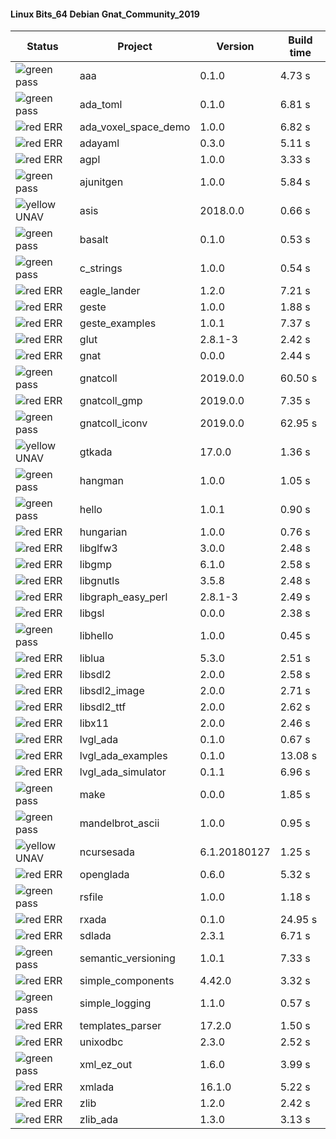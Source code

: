 #### Linux Bits_64 Debian Gnat_Community_2019

| Status | Project | Version | Build time |
| --- | --- | --- | --- |
|![green](https://placehold.it/8/00aa00/000000?text=+) pass | aaa | 0.1.0 |  4.73 s |
|![green](https://placehold.it/8/00aa00/000000?text=+) pass | ada_toml | 0.1.0 |  6.81 s |
|![red](https://placehold.it/8/ff0000/000000?text=+) ERR  | ada_voxel_space_demo | 1.0.0 |  6.82 s |
|![red](https://placehold.it/8/ff0000/000000?text=+) ERR  | adayaml | 0.3.0 |  5.11 s |
|![red](https://placehold.it/8/ff0000/000000?text=+) ERR  | agpl | 1.0.0 |  3.33 s |
|![green](https://placehold.it/8/00aa00/000000?text=+) pass | ajunitgen | 1.0.0 |  5.84 s |
|![yellow](https://placehold.it/8/ffbb00/000000?text=+) UNAV | asis | 2018.0.0 |  0.66 s |
|![green](https://placehold.it/8/00aa00/000000?text=+) pass | basalt | 0.1.0 |  0.53 s |
|![green](https://placehold.it/8/00aa00/000000?text=+) pass | c_strings | 1.0.0 |  0.54 s |
|![red](https://placehold.it/8/ff0000/000000?text=+) ERR  | eagle_lander | 1.2.0 |  7.21 s |
|![red](https://placehold.it/8/ff0000/000000?text=+) ERR  | geste | 1.0.0 |  1.88 s |
|![red](https://placehold.it/8/ff0000/000000?text=+) ERR  | geste_examples | 1.0.1 |  7.37 s |
|![red](https://placehold.it/8/ff0000/000000?text=+) ERR  | glut | 2.8.1-3 |  2.42 s |
|![red](https://placehold.it/8/ff0000/000000?text=+) ERR  | gnat | 0.0.0 |  2.44 s |
|![green](https://placehold.it/8/00aa00/000000?text=+) pass | gnatcoll | 2019.0.0 |  60.50 s |
|![red](https://placehold.it/8/ff0000/000000?text=+) ERR  | gnatcoll_gmp | 2019.0.0 |  7.35 s |
|![green](https://placehold.it/8/00aa00/000000?text=+) pass | gnatcoll_iconv | 2019.0.0 |  62.95 s |
|![yellow](https://placehold.it/8/ffbb00/000000?text=+) UNAV | gtkada | 17.0.0 |  1.36 s |
|![green](https://placehold.it/8/00aa00/000000?text=+) pass | hangman | 1.0.0 |  1.05 s |
|![green](https://placehold.it/8/00aa00/000000?text=+) pass | hello | 1.0.1 |  0.90 s |
|![red](https://placehold.it/8/ff0000/000000?text=+) ERR  | hungarian | 1.0.0 |  0.76 s |
|![red](https://placehold.it/8/ff0000/000000?text=+) ERR  | libglfw3 | 3.0.0 |  2.48 s |
|![red](https://placehold.it/8/ff0000/000000?text=+) ERR  | libgmp | 6.1.0 |  2.58 s |
|![red](https://placehold.it/8/ff0000/000000?text=+) ERR  | libgnutls | 3.5.8 |  2.48 s |
|![red](https://placehold.it/8/ff0000/000000?text=+) ERR  | libgraph_easy_perl | 2.8.1-3 |  2.49 s |
|![red](https://placehold.it/8/ff0000/000000?text=+) ERR  | libgsl | 0.0.0 |  2.38 s |
|![green](https://placehold.it/8/00aa00/000000?text=+) pass | libhello | 1.0.0 |  0.45 s |
|![red](https://placehold.it/8/ff0000/000000?text=+) ERR  | liblua | 5.3.0 |  2.51 s |
|![red](https://placehold.it/8/ff0000/000000?text=+) ERR  | libsdl2 | 2.0.0 |  2.58 s |
|![red](https://placehold.it/8/ff0000/000000?text=+) ERR  | libsdl2_image | 2.0.0 |  2.71 s |
|![red](https://placehold.it/8/ff0000/000000?text=+) ERR  | libsdl2_ttf | 2.0.0 |  2.62 s |
|![red](https://placehold.it/8/ff0000/000000?text=+) ERR  | libx11 | 2.0.0 |  2.46 s |
|![red](https://placehold.it/8/ff0000/000000?text=+) ERR  | lvgl_ada | 0.1.0 |  0.67 s |
|![red](https://placehold.it/8/ff0000/000000?text=+) ERR  | lvgl_ada_examples | 0.1.0 |  13.08 s |
|![red](https://placehold.it/8/ff0000/000000?text=+) ERR  | lvgl_ada_simulator | 0.1.1 |  6.96 s |
|![green](https://placehold.it/8/00aa00/000000?text=+) pass | make | 0.0.0 |  1.85 s |
|![green](https://placehold.it/8/00aa00/000000?text=+) pass | mandelbrot_ascii | 1.0.0 |  0.95 s |
|![yellow](https://placehold.it/8/ffbb00/000000?text=+) UNAV | ncursesada | 6.1.20180127 |  1.25 s |
|![red](https://placehold.it/8/ff0000/000000?text=+) ERR  | openglada | 0.6.0 |  5.32 s |
|![green](https://placehold.it/8/00aa00/000000?text=+) pass | rsfile | 1.0.0 |  1.18 s |
|![red](https://placehold.it/8/ff0000/000000?text=+) ERR  | rxada | 0.1.0 |  24.95 s |
|![red](https://placehold.it/8/ff0000/000000?text=+) ERR  | sdlada | 2.3.1 |  6.71 s |
|![green](https://placehold.it/8/00aa00/000000?text=+) pass | semantic_versioning | 1.0.1 |  7.33 s |
|![red](https://placehold.it/8/ff0000/000000?text=+) ERR  | simple_components | 4.42.0 |  3.32 s |
|![green](https://placehold.it/8/00aa00/000000?text=+) pass | simple_logging | 1.1.0 |  0.57 s |
|![red](https://placehold.it/8/ff0000/000000?text=+) ERR  | templates_parser | 17.2.0 |  1.50 s |
|![red](https://placehold.it/8/ff0000/000000?text=+) ERR  | unixodbc | 2.3.0 |  2.52 s |
|![green](https://placehold.it/8/00aa00/000000?text=+) pass | xml_ez_out | 1.6.0 |  3.99 s |
|![red](https://placehold.it/8/ff0000/000000?text=+) ERR  | xmlada | 16.1.0 |  5.22 s |
|![red](https://placehold.it/8/ff0000/000000?text=+) ERR  | zlib | 1.2.0 |  2.42 s |
|![red](https://placehold.it/8/ff0000/000000?text=+) ERR  | zlib_ada | 1.3.0 |  3.13 s |
